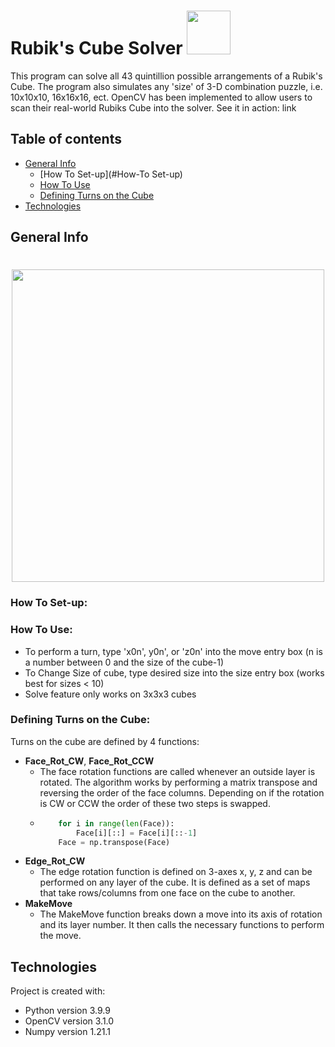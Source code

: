 <div align="left">
<h1>Rubik's Cube Solver   <img src="https://media.giphy.com/media/B9ASSRShV2dPi/giphy.gif" width="70px"></h1>

This program can solve all 43 quintillion possible arrangements of a Rubik's Cube. The program also simulates any 'size' of 3-D combination puzzle, i.e. 10x10x10, 16x16x16, ect. OpenCV has been implemented to allow users to scan their real-world Rubiks Cube into the solver. See it in action: link

## Table of contents 
* [General Info](#general-info) 
  * [How To Set-up](#How-To Set-up)
  * [How To Use](#How-To-Use)
  * [Defining Turns on the Cube](#Defining-Turns-on-the-Cube)
* [Technologies](#technologies)

## General Info
<div align="center">
<h1><img src="https://github.com/JustinValentine/RubiksCube/blob/main/Images/Solve.gif" width="500px"></h1>
<div align="left">
 
### How To Set-up:
 
### How To Use:
- To perform a turn, type 'x0n', y0n', or 'z0n' into the move entry box (n is a number between 0 and the size of the cube-1)
- To Change Size of cube, type desired size into the size entry box (works best for sizes < 10)
- Solve feature only works on 3x3x3 cubes 
 
### Defining Turns on the Cube:
Turns on the cube are defined by 4 functions:
* **Face_Rot_CW**, **Face_Rot_CCW**
  * The face rotation functions are called whenever an outside layer is rotated. The algorithm works by performing a matrix transpose and reversing the order of the face columns. Depending on if the rotation is CW or CCW the order of these two steps is swapped. 
  * ```python 
        for i in range(len(Face)):
            Face[i][::] = Face[i][::-1]
        Face = np.transpose(Face)
    ```   
* **Edge_Rot_CW**
  * The edge rotation function is defined on 3-axes x, y, z and can be performed on any layer of the cube. It is defined as a set of maps that take rows/columns from one face on the cube to another.
* **MakeMove**   
  * The MakeMove function breaks down a move into its axis of rotation and its layer number. It then calls the necessary functions to perform the move.  

## Technologies
Project is created with:
* Python version 3.9.9
* OpenCV version 3.1.0
* Numpy version 1.21.1

